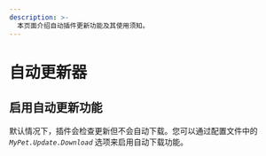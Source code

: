 ```yaml
---
description: >-
  本页面介绍自动插件更新功能及其使用须知。
---
```


# 自动更新器

## 启用自动更新功能

默认情况下，插件会检查更新但不会自动下载。您可以通过配置文件中的 _`MyPet.Update.Download`_ 选项来启用自动下载功能。